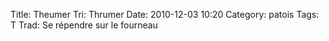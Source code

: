 Title: Theumer
Tri: Thrumer
Date: 2010-12-03 10:20
Category: patois
Tags: T
Trad: Se répendre sur le fourneau
